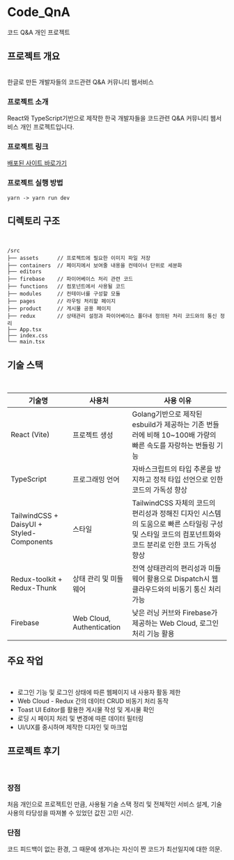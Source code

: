 # Code_QnA

코드 Q&amp;A 개인 프로젝트
<br>

## 프로젝트 개요

<br>
한글로 만든 개발자들의 코드관련 Q&amp;A 커뮤니티 웹서비스

### 프로젝트 소개

React와 TypeScript기반으로 제작한 한국 개발자들을 코드관련 Q&amp;A 커뮤니티 웹서비스 개인 프로젝트입니다.

### 프로젝트 링크

[배포된 사이트 바로가기](https://code-qna.firebaseapp.com/)

### 프로젝트 실행 방법

```
yarn -> yarn run dev
```

## 디렉토리 구조

<br>

```
/src
├── assets      // 프로젝트에 필요한 이미지 파일 저장
├── containers  // 페이지에서 보여줄 내용을 컨테이너 단위로 세분화
├── editors
├── firebase    // 파이어베이스 처리 관련 코드
├── functions   // 컴포넌트에서 사용될 코드
├── modules     // 컨테이너를 구성할 모듈
├── pages       // 라우팅 처리할 페이지
├── product     // 게시물 공용 페이지
├── redux       // 상태관리 설정과 파이어베이스 폴더내 정의된 처리 코드와의 통신 정리
├── App.tsx
├── index.css
└── main.tsx
```

## 기술 스택

<br>

| 기술명                                    | 사용처                    | 사용 이유                                                                                                                                             |
| ----------------------------------------- | ------------------------- | ----------------------------------------------------------------------------------------------------------------------------------------------------- |
| React (Vite)                              | 프로젝트 생성             | Golang기반으로 제작된 esbuild가 제공하는 기존 번들러에 비해 10~100배 가량의 빠른 속도를 자랑하는 번들링 기능                                          |
| TypeScript                                | 프로그래밍 언어           | 자바스크립트의 타입 추론을 방지하고 정적 타입 선언으로 인한 코드의 가독성 향상                                                                        |
| TailwindCSS + DaisyUI + Styled-Components | 스타일                    | TailwindCSS 자체의 코드의 편리성과 정해진 디자인 시스템의 도움으로 빠른 스타일링 구성 및 스타일 코드의 컴포넌트화와 코드 분리로 인한 코드 가독성 향상 |
| Redux-toolkit + Redux-Thunk               | 상태 관리 및 미들웨어     | 전역 상태관리의 편리성과 미들웨어 활용으로 Dispatch시 웹 클라우드와의 비동기 통신 처리 가능                                                           |
| Firebase                                  | Web Cloud, Authentication | 낮은 러닝 커브와 Firebase가 제공하는 Web Cloud, 로그인 처리 기능 활용                                                                                 |

## 주요 작업

<br>

- 로그인 기능 및 로그인 상태에 따른 웹페이지 내 사용자 활동 제한
- Web Cloud - Redux 간의 데이터 CRUD 비동기 처리 동작
- Toast UI Editor를 활용한 게시물 작성 및 게시물 확인
- 로딩 시 페이지 처리 및 변경에 따른 데이터 필터링
- UI/UX를 중시하며 제작한 디자인 및 마크업

## 프로젝트 후기

<br>

### 장점

처음 개인으로 프로젝트인 만큼, 사용될 기술 스택 정리 및 전체적인 서비스 설계, 기술 사용의 타당성을 따져볼 수 있었던 값진 고민 시간.

### 단점

코드 피드백이 없는 환경, 그 때문에 생겨나는 자신이 짠 코드가 최선일지에 대한 의문.
